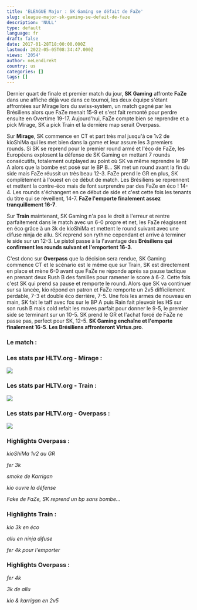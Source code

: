 ```yaml
---
title: 'ELEAGUE Major : SK Gaming se défait de FaZe'
slug: eleague-major-sk-gaming-se-defait-de-faze
description: 'NULL'
type: default
language: fr
draft: false
date: 2017-01-28T18:00:00.000Z
lastmod: 2022-05-05T08:34:47.000Z
views: '2054'
author: neLendirekt
country: us
categories: []
tags: []
---
```

Dernier quart de finale et premier match du jour, **SK Gaming** affronte **FaZe** dans une affiche déjà vue dans ce tournoi, les deux équipe s'étant affrontées sur Mirage lors du swiss-system, un match gagné par les Brésiliens alors que FaZe menait 15-9 et s'est fait remonté pour perdre ensuite en Overtime 19-17\. Aujourd'hui, FaZe compte bien se reprendre et a pick Mirage, SK a pick Train et la dernière map serait Overpass.

Sur **Mirage**, SK commence en CT et part très mal jusqu'à ce 1v2 de kioShiMa qui les met bien dans la game et leur assure les 3 premiers rounds. Si SK se reprend pour le premier round armé et l'éco de FaZe, les Européens explosent la défense de SK Gaming en mettant 7 rounds consécutifs, totalement outplayed au point où SK va même reprendre le BP A alors que la bombe est posé sur le BP B... SK met un round avant la fin du side mais FaZe réussit un très beau 12-3\. FaZe prend le GR en plus, SK complètement à l'ouest en ce début de match. Les Brésiliens se reprennent et mettent la contre-éco mais de font surprendre par des FaZe en éco ! 14-4\. Les rounds s'échangent en ce début de side et c'est cette fois les tenants du titre qui se réveillent, 14-7\. **FaZe l'emporte finalement assez tranquillement 16-7**.

Sur **Train** maintenant, SK Gaming n'a pas le droit à l'erreur et rentre parfaitement dans le match avec un 6-0 propre et net, les FaZe réagissent en éco grâce à un 3k de kioShiMa et mettent le round suivant avec une difuse ninja de allu. SK reprend son rythme cependant et arrive à terminer le side sur un 12-3\. Le pistol passe à la l'avantage des **Brésiliens qui confirment les rounds suivant et l'emportent 16-3**. 

C'est donc sur **Overpass** que la décision sera rendue, SK Gaming commence CT et le scénario est le même que sur Train, SK est directement en place et mène 6-0 avant que FaZe ne réponde après sa pause tactique en prenant deux Rush B des familles pour ramener le score à 6-2\. Cette fois c'est SK qui prend sa pause et remporte le round. Alors que SK va continuer sur sa lancée, kio répond en patron et FaZe remporte un 2v5 difficilement perdable, 7-3 et double éco derrière, 7-5\. Une fois les armes de nouveau en main, SK fait le taff avec fox sur le BP A puis Rain fait pleuvoir les HS sur son rush B mais cold refait les moves parfait pour donner le 9-5, le premier side se terminant sur un 10-5\. SK prend le GR et l'achat forcé de FaZe ne passe pas, perfect pour SK, 12-5\. **SK Gaming enchaîne et l'emporte finalement 16-5**. **Les Brésiliens affronteront Virtus.pro**.

### Le match : 

### Les stats par HLTV.org - Mirage : 

![](/storage/images/588cc2510d166_f1d5c823301bfea24fade166357a8744png.png)

### Les stats par HLTV.org - Train : 

![](/storage/images/588ccd4e7436a_f1d5c823301bfea24fade166357a8744png.png)

### Les stats par HLTV.org - Overpass : 

![](/storage/images/588cdc5cb0de0_8de1b66567f92a9e660fbca50f1f80e5png.png)

### Highlights Overpass :

_kioShiMa 1v2 au GR_  

_fer 3k_  

_smoke de Karrigan_  

_kio ouvre la défense_  

_Fake de FaZe, SK reprend un bp sans bombe..._  

### Highlights Train :

_kio 3k en éco_  

_allu en ninja difuse_  

_fer 4k pour l'emporter_  

### Highlights Overpass :

_fer 4k_  

_3k de allu_  

_kio & karrigan en 2v5_  

